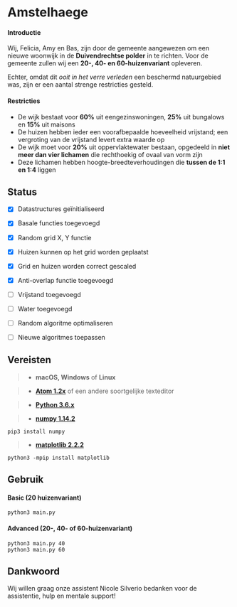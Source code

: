 # Amstelhaege
#### Introductie
Wij, Felicia, Amy en Bas, zijn door de gemeente aangewezen om een nieuwe woonwijk in de **Duivendrechtse polder** in te richten. Voor de gemeente zullen wij een **20-, 40- en 60-huizenvariant** opleveren.

Echter, omdat dit *ooit in het verre verleden* een beschermd natuurgebied was, zijn er een aantal strenge restricties gesteld.

#### Restricties
* De wijk bestaat voor **60%** uit eengezinswoningen, **25%** uit bungalows en **15%** uit maisons
* De huizen hebben ieder een voorafbepaalde hoeveelheid vrijstand; een vergroting van de vrijstand levert extra waarde op
* De wijk moet voor **20%** uit oppervlaktewater bestaan, opgedeeld in **niet meer dan vier lichamen** die rechthoekig of ovaal van vorm zijn
* Deze lichamen hebben hoogte-breedteverhoudingen die **tussen de 1:1 en 1:4** liggen


## Status
- [x] Datastructures geïnitialiseerd
- [x] Basale functies toegevoegd
- [x] Random grid X, Y functie
- [x] Huizen kunnen op het grid worden geplaatst
- [x] Grid en huizen worden correct gescaled
- [x] Anti-overlap functie toegevoegd
- [ ] Vrijstand toegevoegd
- [ ] Water toegevoegd
- [ ] Random algoritme optimaliseren
- [ ] Nieuwe algoritmes toepassen


## Vereisten

> * **macOS, Windows** of **Linux**

> * **[Atom 1.2x](https://atom.io/)** of een andere soortgelijke texteditor

> * **[Python 3.6.x](https://www.python.org/downloads/)**

> * **[numpy 1.14.2](http://www.numpy.org/)**

```
pip3 install numpy
```

> * **[matplotlib 2.2.2](https://matplotlib.org/index.html/)**

```
python3 -mpip install matplotlib
```


## Gebruik
#### Basic (20 huizenvariant)
```
python3 main.py
```

#### Advanced (20-, 40- of 60-huizenvariant)
```
python3 main.py 40
python3 main.py 60
```

## Dankwoord
Wij willen graag onze assistent Nicole Silverio bedanken voor de assistentie, hulp en mentale support!

